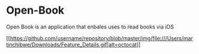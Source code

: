 # Open-Book
Open Book is an application that enbales uses to read books via iOS


[[https://github.com/username/repository/blob/master/img/file:///Users/martinchibwe/Downloads/Feature_Details.gif|alt=octocat]]
